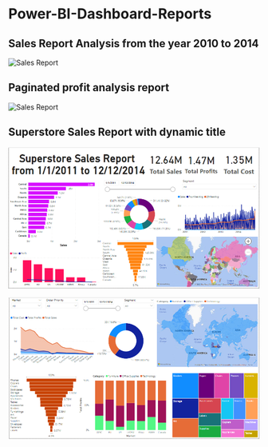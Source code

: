 # Power-BI-Dashboard-Reports

## Sales Report Analysis from the year 2010 to 2014

![Sales Report](https://github.com/daniel-obare/Power-BI-Dashboard-Reports/blob/main/dashboard.PNG)

## Paginated profit analysis report

![Sales Report](https://github.com/daniel-obare/Power-BI-Dashboard-Reports/blob/main/page%201.PNG)

## Superstore Sales Report with dynamic title

![Superstore overview](https://github.com/daniel-obare/Dashboard-Reports/blob/main/superstore_overview.PNG)

![Superstore products](https://github.com/daniel-obare/Dashboard-Reports/blob/main/superstore_products.PNG)
